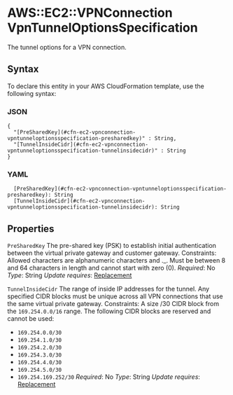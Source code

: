 # AWS::EC2::VPNConnection VpnTunnelOptionsSpecification<a name="aws-properties-ec2-vpnconnection-vpntunneloptionsspecification"></a>

The tunnel options for a VPN connection\.

## Syntax<a name="aws-properties-ec2-vpnconnection-vpntunneloptionsspecification-syntax"></a>

To declare this entity in your AWS CloudFormation template, use the following syntax:

### JSON<a name="aws-properties-ec2-vpnconnection-vpntunneloptionsspecification-syntax.json"></a>

```
{
  "[PreSharedKey](#cfn-ec2-vpnconnection-vpntunneloptionsspecification-presharedkey)" : String,
  "[TunnelInsideCidr](#cfn-ec2-vpnconnection-vpntunneloptionsspecification-tunnelinsidecidr)" : String
}
```

### YAML<a name="aws-properties-ec2-vpnconnection-vpntunneloptionsspecification-syntax.yaml"></a>

```
  [PreSharedKey](#cfn-ec2-vpnconnection-vpntunneloptionsspecification-presharedkey): String
  [TunnelInsideCidr](#cfn-ec2-vpnconnection-vpntunneloptionsspecification-tunnelinsidecidr): String
```

## Properties<a name="aws-properties-ec2-vpnconnection-vpntunneloptionsspecification-properties"></a>

`PreSharedKey`  <a name="cfn-ec2-vpnconnection-vpntunneloptionsspecification-presharedkey"></a>
The pre\-shared key \(PSK\) to establish initial authentication between the virtual private gateway and customer gateway\.
Constraints: Allowed characters are alphanumeric characters and \.\_\. Must be between 8 and 64 characters in length and cannot start with zero \(0\)\.
*Required*: No
*Type*: String
*Update requires*: [Replacement](https://docs.aws.amazon.com/AWSCloudFormation/latest/UserGuide/using-cfn-updating-stacks-update-behaviors.html#update-replacement)

`TunnelInsideCidr`  <a name="cfn-ec2-vpnconnection-vpntunneloptionsspecification-tunnelinsidecidr"></a>
The range of inside IP addresses for the tunnel\. Any specified CIDR blocks must be unique across all VPN connections that use the same virtual private gateway\.
Constraints: A size /30 CIDR block from the `169.254.0.0/16` range\. The following CIDR blocks are reserved and cannot be used:
+  `169.254.0.0/30`
+  `169.254.1.0/30`
+  `169.254.2.0/30`
+  `169.254.3.0/30`
+  `169.254.4.0/30`
+  `169.254.5.0/30`
+  `169.254.169.252/30`
*Required*: No
*Type*: String
*Update requires*: [Replacement](https://docs.aws.amazon.com/AWSCloudFormation/latest/UserGuide/using-cfn-updating-stacks-update-behaviors.html#update-replacement)
